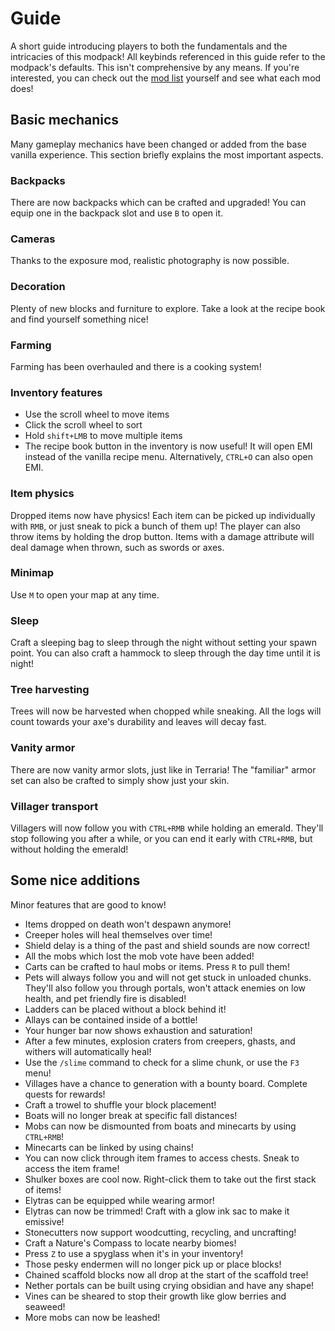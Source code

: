 # Guide
A short guide introducing players to both the fundamentals and the intricacies of this modpack! All keybinds referenced in this guide refer to the modpack's defaults. This isn't comprehensive by any means. If you're interested, you can check out the [mod list](mod_list.md) yourself and see what each mod does!

## Basic mechanics
Many gameplay mechanics have been changed or added from the base vanilla experience. This section briefly explains the most important aspects.

### Backpacks
There are now backpacks which can be crafted and upgraded! You can equip one in the backpack slot and use `B` to open it.

### Cameras
Thanks to the exposure mod, realistic photography is now possible.

### Decoration
Plenty of new blocks and furniture to explore. Take a look at the recipe book and find yourself something nice!

### Farming
Farming has been overhauled and there is a cooking system!

### Inventory features
- Use the scroll wheel to move items
- Click the scroll wheel to sort
- Hold `shift+LMB` to move multiple items
- The recipe book button in the inventory is now useful! It will open EMI instead of the vanilla recipe menu. Alternatively, `CTRL+O` can also open EMI.

### Item physics
Dropped items now have physics! Each item can be picked up individually with `RMB`, or just sneak to pick a bunch of them up! The player can also throw items by holding the drop button. Items with a damage attribute will deal damage when thrown, such as swords or axes.

### Minimap
Use `M` to open your map at any time.

### Sleep
Craft a sleeping bag to sleep through the night without setting your spawn point. You can also craft a hammock to sleep through the day time until it is night!

### Tree harvesting
Trees will now be harvested when chopped while sneaking. All the logs will count towards your axe's durability and leaves will decay fast.

### Vanity armor
There are now vanity armor slots, just like in Terraria! The "familiar" armor set can also be crafted to simply show just your skin.

### Villager transport
Villagers will now follow you with `CTRL+RMB` while holding an emerald. They'll stop following you after a while, or you can end it early with `CTRL+RMB`, but without holding the emerald!

## Some nice additions
Minor features that are good to know!

- Items dropped on death won't despawn anymore!
- Creeper holes will heal themselves over time!
- Shield delay is a thing of the past and shield sounds are now correct!
- All the mobs which lost the mob vote have been added!
- Carts can be crafted to haul mobs or items. Press `R` to pull them!
- Pets will always follow you and will not get stuck in unloaded chunks. They'll also follow you through portals, won't attack enemies on low health, and pet friendly fire is disabled!
- Ladders can be placed without a block behind it!
- Allays can be contained inside of a bottle!
- Your hunger bar now shows exhaustion and saturation!
- After a few minutes, explosion craters from creepers, ghasts, and withers will automatically heal!
- Use the `/slime` command to check for a slime chunk, or use the `F3` menu!
- Villages have a chance to generation with a bounty board. Complete quests for rewards!
- Craft a trowel to shuffle your block placement!
- Boats will no longer break at specific fall distances!
- Mobs can now be dismounted from boats and minecarts by using `CTRL+RMB`!
- Minecarts can be linked by using chains!
- You can now click through item frames to access chests. Sneak to access the item frame!
- Shulker boxes are cool now. Right-click them to take out the first stack of items!
- Elytras can be equipped while wearing armor!
- Elytras can now be trimmed! Craft with a glow ink sac to make it emissive!
- Stonecutters now support woodcutting, recycling, and uncrafting!
- Craft a Nature's Compass to locate nearby biomes!
- Press `Z` to use a spyglass when it's in your inventory!
- Those pesky endermen will no longer pick up or place blocks!
- Chained scaffold blocks now all drop at the start of the scaffold tree!
- Nether portals can be built using crying obsidian and have any shape!
- Vines can be sheared to stop their growth like glow berries and seaweed!
- More mobs can now be leashed!